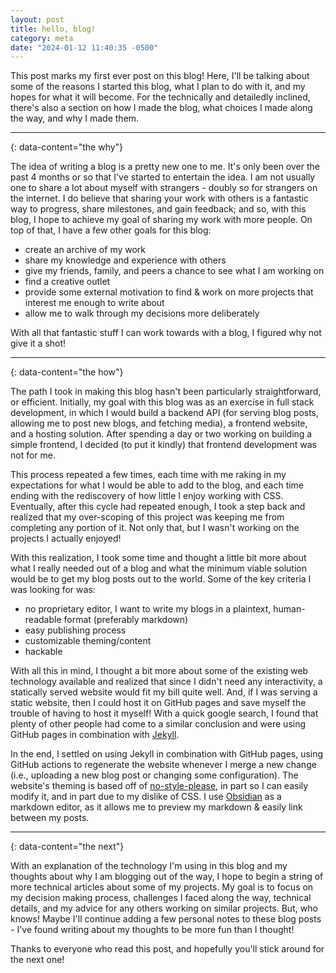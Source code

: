 ```yaml
---
layout: post
title: hello, blog!
category: meta
date: "2024-01-12 11:40:35 -0500"
---
```


This post marks my first ever post on this blog! Here, I'll be talking about some of the reasons I started this blog, what I plan to do with it, and my hopes for what it will become. For the technically and detailedly inclined, there's also a section on how I made the blog, what choices I made along the way, and why I made them.

---
{: data-content="the why"}

The idea of writing a blog is a pretty new one to me. It's only been over the past 4 months or so that I've started to entertain the idea. I am not usually one to share a lot about myself with strangers - doubly so for strangers on the internet. I do believe that sharing your work with others is a fantastic way to progress, share milestones, and gain feedback; and so, with this blog, I hope to achieve my goal of sharing my work with more people. On top of that, I have a few other goals for this blog:
- create an archive of my work
- share my knowledge and experience with others
- give my friends, family, and peers a chance to see what I am working on
- find a creative outlet
- provide some external motivation to find & work on more projects that interest me enough to write about
- allow me to walk through my decisions more deliberately

With all that fantastic stuff I can work towards with a blog, I figured why not give it a shot!

---
{: data-content="the how"}

The path I took in making this blog hasn't been particularly straightforward, or efficient. Initially, my goal with this blog was as an exercise in full stack development, in which I would build a backend API (for serving blog posts, allowing me to post new blogs, and fetching media), a frontend website, and a hosting solution. After spending a day or two working on building a simple frontend, I decided (to put it kindly) that frontend development was not for me.

This process repeated a few times, each time with me raking in my expectations for what I would be able to add to the blog, and each time ending with the rediscovery of how little I enjoy working with CSS. Eventually, after this cycle had repeated enough, I took a step back and realized that my over-scoping of this project was keeping me from completing any portion of it. Not only that, but I wasn't working on the projects I actually enjoyed!

With this realization, I took some time and thought a little bit more about what I really needed out of a blog and what the minimum viable solution would be to get my blog posts out to the world. Some of the key criteria I was looking for was:
- no proprietary editor, I want to write my blogs in a plaintext, human-readable format (preferably markdown)
- easy publishing process
- customizable theming/content
- hackable

With all this in mind, I thought a bit more about some of the existing web technology available and realized that since I didn't need any interactivity, a statically served website would fit my bill quite well. And, if I was serving a static website, then I could host it on GitHub pages and save myself the trouble of having to host it myself! With a quick google search, I found that plenty of other people had come to a similar conclusion and were using GitHub pages in combination with [Jekyll](https://jekyllrb.com/).

In the end, I settled on using Jekyll in combination with GitHub pages, using GitHub actions to regenerate the website whenever I merge a new change (i.e., uploading a new blog post or changing some configuration). The website's theming is based off of [no-style-please](https://github.com/riggraz/no-style-please), in part so I can easily modify it, and in part due to my dislike of CSS. I use [Obsidian](https://obsidian.md/) as a markdown editor, as it allows me to preview my markdown & easily link between my posts.

---
{: data-content="the next"}

With an explanation of the technology I'm using in this blog and my thoughts about why I am blogging out of the way, I hope to begin a string of more technical articles about some of my projects. My goal is to focus on my decision making process, challenges I faced along the way, technical details, and my advice for any others working on similar projects. But, who knows! Maybe I'll continue adding a few personal notes to these blog posts - I've found writing about my thoughts to be more fun than I thought!

Thanks to everyone who read this post, and hopefully you'll stick around for the next one!